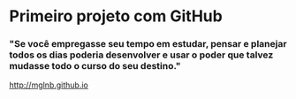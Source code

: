 <h1>Primeiro projeto com GitHub</h1>

<h3>"Se você empregasse seu tempo em estudar, pensar e planejar todos os dias poderia desenvolver e usar o poder que talvez mudasse todo o curso do seu destino."</h3>

<a href="http://mglnb.github.io">http://mglnb.github.io</a>